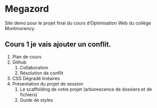 # Megazord

Site demo pour le projet final du cours d’Optimisation Web du collège Montmorency.

## Cours 1 je vais ajouter un conflit.

1. Plan de cours
2. Github
    1. Collaboration
    2.  Résolution de conflit
3. CSS Dégradé linéaires
4. Présentation du projet de session
    1. Le scaffolding de votre projet (arborescence de dossiers et de fichiers)
    2. Guide de styles
